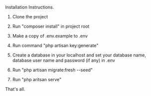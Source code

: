 Installation Instructions.


1. Clone the project

2. Run "composer install" in project root

3. Make a copy of .env.example to .env 

4. Run command "php artisan key:generate"

5. Create a database in your localhost and set your database name, database user name and password (if any) in .env

6. Run "php artisan migrate:fresh --seed"

7. Run "php aritsan serve"

That's all.